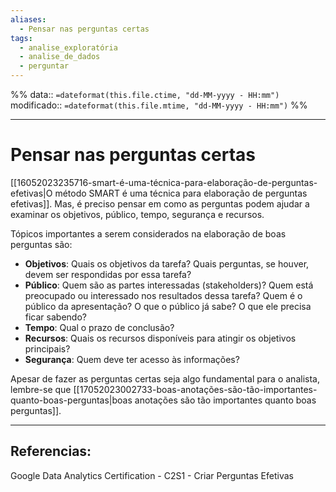 ```yaml
---
aliases:
  - Pensar nas perguntas certas
tags:
  - analise_exploratória
  - analise_de_dados
  - perguntar
---
```

%%
data:: `=dateformat(this.file.ctime, "dd-MM-yyyy - HH:mm")`
modificado:: `=dateformat(this.file.mtime, "dd-MM-yyyy - HH:mm")`
%%

----
# Pensar nas perguntas certas

[[16052023235716-smart-é-uma-técnica-para-elaboração-de-perguntas-efetivas|O método SMART é uma técnica para elaboração de perguntas efetivas]]. Mas, é preciso pensar em como as perguntas podem ajudar a examinar os objetivos, público, tempo, segurança e recursos.

Tópicos importantes a serem considerados na elaboração de boas perguntas são:

- **Objetivos**: Quais os objetivos da tarefa? Quais perguntas, se houver, devem ser respondidas por essa tarefa?
- **Público**: Quem são as partes interessadas (stakeholders)? Quem está preocupado ou interessado nos resultados dessa tarefa? Quem é o público da apresentação? O que o público já sabe? O que ele precisa ficar sabendo? 
- **Tempo**: Qual o prazo de conclusão?  
- **Recursos**: Quais os recursos disponíveis para atingir os objetivos principais?
- **Segurança**: Quem deve ter acesso às informações?

Apesar de fazer as perguntas certas seja algo fundamental para o analista, lembre-se que [[17052023002733-boas-anotações-são-tão-importantes-quanto-boas-perguntas|boas anotações são tão importantes quanto boas perguntas]].


____
## Referencias: 

Google Data Analytics Certification - C2S1 - Criar Perguntas Efetivas







